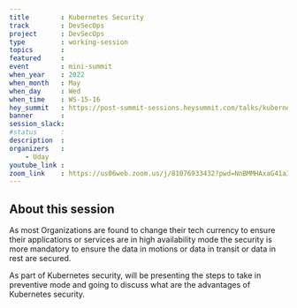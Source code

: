 ```yaml
---
title        : Kubernetes Security
track        : DevSecOps
project      : DevSecOps
type         : working-session
topics       :
featured     :
event        : mini-summit
when_year    : 2022
when_month   : May
when_day     : Wed
when_time    : WS-15-16
hey_summit   : https://post-summit-sessions.heysummit.com/talks/kubernetes-security/
banner       : 
session_slack:
#status      : 
description  :
organizers   :
    - Uday       
youtube_link : 
zoom_link    : https://us06web.zoom.us/j/81076933432?pwd=NnBMMHAxaG41a3NQdWxOQ2FCWVFYZz09
---
```


## About this session
As most Organizations are found to change their tech currency to ensure their applications or services are in high availability mode the security is more mandatory to ensure the data in motions or data in transit or data in rest are secured. 

As part of Kubernetes security, will be presenting the steps to take in preventive mode and going to discuss what are the advantages of Kubernetes security.
